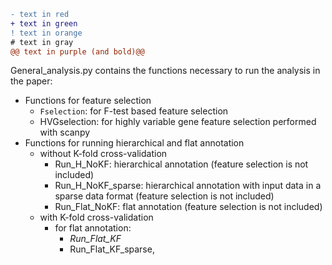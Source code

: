 ```diff
- text in red
+ text in green
! text in orange
# text in gray
@@ text in purple (and bold)@@
```



General_analysis.py contains the functions necessary to run the analysis in the paper:
- Functions for feature selection
   - ```Fselection```: for F-test based feature selection
   - HVGselection: for highly variable gene feature selection performed with scanpy
- Functions for running hierarchical and flat annotation
  - without K-fold cross-validation
    - Run_H_NoKF: hierarchical annotation (feature selection is not included)
    - Run_H_NoKF_sparse: hierarchical annotation with input data in a sparse data format (feature selection is not included)
    - Run_Flat_NoKF: flat annotation (feature selection is not included)
  - with K-fold cross-validation
    - for flat annotation: 
      - *Run_Flat_KF*
      - Run_Flat_KF_sparse, 
